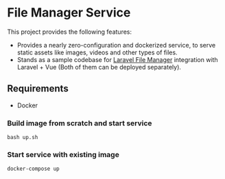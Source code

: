 # File Manager Service

This project provides the following features:

* Provides a nearly zero-configuration and dockerized service, to serve static assets like images, videos and other types of files.
* Stands as a sample codebase for [Laravel File Manager](https://github.com/UniSharp/laravel-filemanager) integration with Laravel + Vue (Both of them can be deployed separately).

## Requirements

* Docker

### Build image from scratch and start service

```
bash up.sh
```

### Start service with existing image

```
docker-compose up
```
